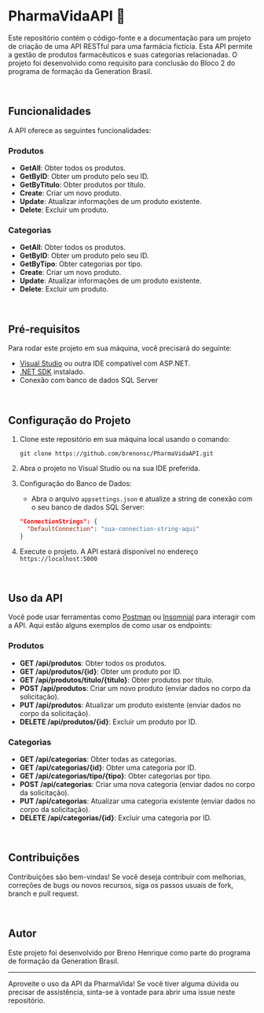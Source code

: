 # PharmaVidaAPI :pill:

Este repositório contém o código-fonte e a documentação para um projeto de criação de uma API RESTful para uma farmácia fictícia. Esta API permite a gestão de produtos farmacêuticos e suas categorias relacionadas. O projeto foi desenvolvido como requisito para conclusão do Bloco 2 do programa de formação da Generation Brasil.

<br>

## Funcionalidades

A API oferece as seguintes funcionalidades:

### Produtos
- **GetAll**: Obter todos os produtos.
- **GetByID**: Obter um produto pelo seu ID.
- **GetByTitulo**: Obter produtos por título.
- **Create**: Criar um novo produto.
- **Update**: Atualizar informações de um produto existente.
- **Delete**: Excluir um produto.

### Categorias
- **GetAll**: Obter todos os produtos.
- **GetByID**: Obter um produto pelo seu ID.
- **GetByTipo**: Obter categorias por tipo.
- **Create**: Criar um novo produto.
- **Update**: Atualizar informações de um produto existente.
- **Delete**: Excluir um produto.

<br>

## Pré-requisitos

Para rodar este projeto em sua máquina, você precisará do seguinte:

- [Visual Studio](https://visualstudio.microsoft.com/) ou outra IDE compatível com ASP.NET.
- [.NET SDK](https://dotnet.microsoft.com/download) instalado.
- Conexão com banco de dados SQL Server 

<br>

## Configuração do Projeto

1. Clone este repositório em sua máquina local usando o comando:

   ```
   git clone https://github.com/brenonsc/PharmaVidaAPI.git
   ```

2. Abra o projeto no Visual Studio ou na sua IDE preferida.

3. Configuração do Banco de Dados:
   - Abra o arquivo `appsettings.json` e atualize a string de conexão com o seu banco de dados SQL Server:

   ```json
   "ConnectionStrings": {
     "DefaultConnection": "sua-connection-string-aqui"
   }
   ```

4. Execute o projeto. A API estará disponível no endereço `https://localhost:5000`


<br>

## Uso da API

Você pode usar ferramentas como [Postman](https://www.postman.com/) ou [Insomnial](https://insomnia.rest/) para interagir com a API. Aqui estão alguns exemplos de como usar os endpoints:

### Produtos

- **GET /api/produtos**: Obter todos os produtos.
- **GET /api/produtos/{id}**: Obter um produto por ID.
- **GET /api/produtos/titulo/{titulo}**: Obter produtos por título.
- **POST /api/produtos**: Criar um novo produto (enviar dados no corpo da solicitação).
- **PUT /api/produtos**: Atualizar um produto existente (enviar dados no corpo da solicitação).
- **DELETE /api/produtos/{id}**: Excluir um produto por ID.

### Categorias

- **GET /api/categorias**: Obter todas as categorias.
- **GET /api/categorias/{id}**: Obter uma categoria por ID.
- **GET /api/categorias/tipo/{tipo}**: Obter categorias por tipo.
- **POST /api/categorias**: Criar uma nova categoria (enviar dados no corpo da solicitação).
- **PUT /api/categorias**: Atualizar uma categoria existente (enviar dados no corpo da solicitação).
- **DELETE /api/categorias/{id}**: Excluir uma categoria por ID.

<br>

## Contribuições

Contribuições são bem-vindas! Se você deseja contribuir com melhorias, correções de bugs ou novos recursos, siga os passos usuais de fork, branch e pull request.

<br>

## Autor

Este projeto foi desenvolvido por Breno Henrique como parte do programa de formação da Generation Brasil.

---

Aproveite o uso da API da PharmaVida! Se você tiver alguma dúvida ou precisar de assistência, sinta-se à vontade para abrir uma issue neste repositório.